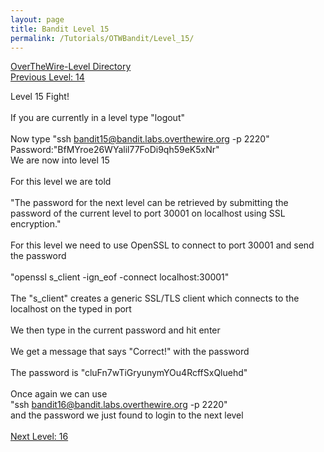 ```yaml
---
layout: page
title: Bandit Level 15
permalink: /Tutorials/OTWBandit/Level_15/
---
```

[OverTheWire-Level Directory](https://zacvr.github.io/Tutorials/OTWBandit/)
<br/>
[Previous Level: 14](https://zacvr.github.io//Tutorials/OTWBandit/Level_14)
<br/>

Level 15 Fight!
<br/><br/>
If you are currently in a level type "logout"
<br/><br/>
Now type "ssh bandit15@bandit.labs.overthewire.org -p 2220"
<br/>
Password:"BfMYroe26WYalil77FoDi9qh59eK5xNr"
<br/>
We are now into level 15
<br/><br/>
For this level we are told
<br/><br/>
"The password for the next level can be retrieved by submitting the password of the current level to port 30001 on localhost using SSL encryption."
<br/><br/>
For this level we need to use OpenSSL to connect to port 30001 and send the password
<br/><br/>
"openssl s_client -ign_eof -connect localhost:30001"
<br/><br/>
The "s_client" creates a generic SSL/TLS client which connects to the localhost on the typed in port
<br/><br/>
We then type in the current password and hit enter
<br/><br/>
We get a message that says "Correct!" with the password
<br/><br/>
The password is "cluFn7wTiGryunymYOu4RcffSxQluehd"
<br/><br/>
Once again we can use
<br/>
"ssh bandit16@bandit.labs.overthewire.org -p 2220"
<br/>
and the password we just found to login to the next level
<br/><br/>
[Next Level: 16](https://zacvr.github.io//Tutorials/OTWBandit/Level_16)
